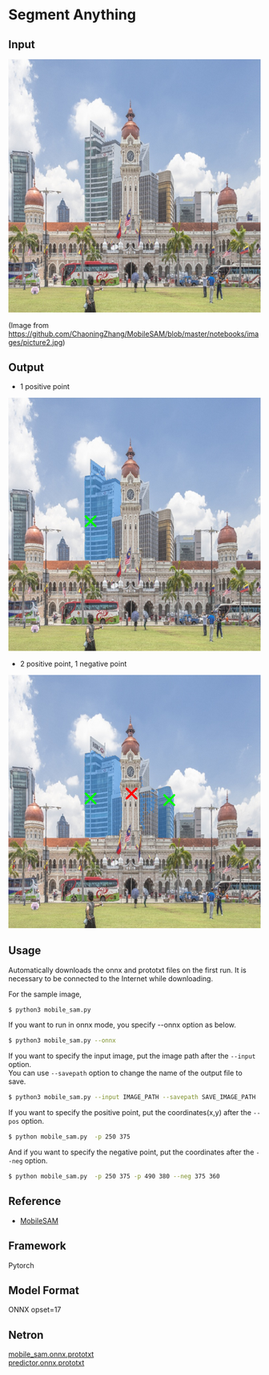 # Segment Anything

## Input

![Input](input.jpg)

(Image from https://github.com/ChaoningZhang/MobileSAM/blob/master/notebooks/images/picture2.jpg)

## Output

- 1 positive point

![Output](example/output1.png)

- 2 positive point, 1 negative point

![Output](example/output2.png)


## Usage
Automatically downloads the onnx and prototxt files on the first run.
It is necessary to be connected to the Internet while downloading.

For the sample image,
```bash
$ python3 mobile_sam.py
```

If you want to run in onnx mode, you specify --onnx option as below.

```bash
$ python3 mobile_sam.py --onnx
```

If you want to specify the input image, put the image path after the `--input` option.  
You can use `--savepath` option to change the name of the output file to save.
```bash
$ python3 mobile_sam.py --input IMAGE_PATH --savepath SAVE_IMAGE_PATH
```

If you want to specify the positive point, put the coordinates(x,y) after the `--pos` option.
```bash
$ python mobile_sam.py  -p 250 375 
```

And if you want to specify the negative point, put the coordinates after the `--neg` option.
```bash
$ python mobile_sam.py  -p 250 375 -p 490 380 --neg 375 360

```

## Reference

- [MobileSAM](https://github.com/ChaoningZhang/MobileSAM)

## Framework

Pytorch

## Model Format

ONNX opset=17

## Netron

[mobile_sam.onnx.prototxt](https://netron.app/?url=https://storage.googleapis.com/ailia-models/mobile_sam/mobile_sam.onnx.prototxt)  
[predictor.onnx.prototxt](https://netron.app/?url=https://storage.googleapis.com/ailia-models/mobile_sam/predictor.onnx.prototxt)  

